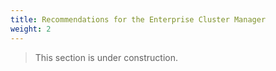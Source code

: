 ```yaml
---
title: Recommendations for the Enterprise Cluster Manager
weight: 2
---
```


> This section is under construction.